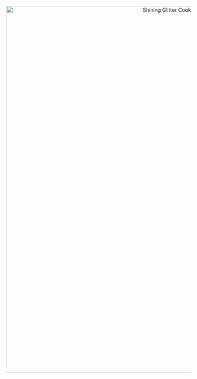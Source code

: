<div align="center">
  <a href="https://ibb.co/HfNFrP79" target="_blank"><img width="1000" src="https://ibb.co/HfNFrP79" alt="Shining Glitter Cookie preforming banner"></a>
</div> 
